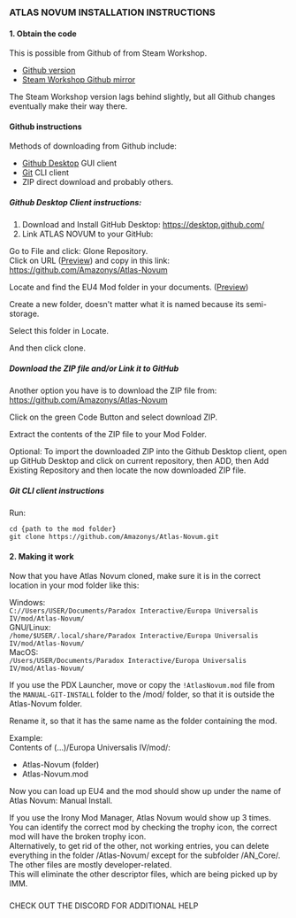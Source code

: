 ### ATLAS NOVUM INSTALLATION INSTRUCTIONS

#### 1. Obtain the code

This is possible from Github of from Steam Workshop. 
- [Github version](https://github.com/Amazonys/Atlas-Novum)
- [Steam Workshop Github mirror](https://steamcommunity.com/sharedfiles/filedetails/?id=2664819806)
	
The Steam Workshop version lags behind slightly, but all Github changes eventually make their way there.
	
#### Github instructions
Methods of downloading from Github include:
- [Github Desktop](https://desktop.github.com/) GUI client
- [Git](https://git-scm.com/) CLI client
- ZIP direct download
and probably others.
	
##### Github Desktop Client instructions:		
1. Download and Install GitHub Desktop:
			https://desktop.github.com/
2. Link ATLAS NOVUM to your GitHub:

Go to File and click:
Glone Repository.  
Click on URL ([Preview](https://gyazo.com/ef5734c701bf4df2503ffa6be534220d))
and copy in this link:
https://github.com/Amazonys/Atlas-Novum

Locate and find the EU4 Mod folder in your documents.
([Preview](https://gyazo.com/aaff75a0f22f180d76cc2068e5bf2591))

Create a new folder, doesn't matter what it is named because its semi-storage.

Select this folder in Locate.

And then click clone.

##### Download the ZIP file and/or Link it to GitHub
Another option you have is to download the ZIP file from: https://github.com/Amazonys/Atlas-Novum

Click on the green Code Button and select download ZIP.

Extract the contents of the ZIP file to your Mod Folder.

Optional: To import the downloaded ZIP into the Github Desktop client, open up GitHub Desktop and click on current repository, then ADD, then Add Existing Repository and then locate the now downloaded ZIP file.

##### Git CLI client instructions
Run:
```
cd {path to the mod folder}
git clone https://github.com/Amazonys/Atlas-Novum.git
```
		
#### 2. Making it work

Now that you have Atlas Novum cloned, make sure it is in the correct location in your mod folder like this:

Windows:  
`C://Users/USER/Documents/Paradox Interactive/Europa Universalis IV/mod/Atlas-Novum/`  
GNU/Linux:  
`/home/$USER/.local/share/Paradox Interactive/Europa Universalis IV/mod/Atlas-Novum/`  
MacOS:  
`/Users/USER/Documents/Paradox Interactive/Europa Universalis IV/mod/Atlas-Novum/`  
	
If you use the PDX Launcher, move or copy the `!AtlasNovum.mod` file from the `MANUAL-GIT-INSTALL` folder to the /mod/ folder, so that it is outside the Atlas-Novum folder. 

Rename it, so that it has the same name as the folder containing the mod.

Example:  
Contents of (…)/Europa Universalis IV/mod/:
- Atlas-Novum (folder)
- Atlas-Novum.mod

Now you can load up EU4 and the mod should show up under the name of Atlas Novum: Manual Install.

If you use the Irony Mod Manager, Atlas Novum would show up 3 times.  
You can identify the correct mod by checking the trophy icon, the correct mod will have the broken trophy icon.  
Alternatively, to get rid of the other, not working entries, you can delete everything in the folder /Atlas-Novum/ except for the subfolder /AN_Core/. The other files are mostly developer-related.  
This will eliminate the other descriptor files, which are being picked up by IMM.

###

CHECK OUT THE DISCORD FOR ADDITIONAL HELP
